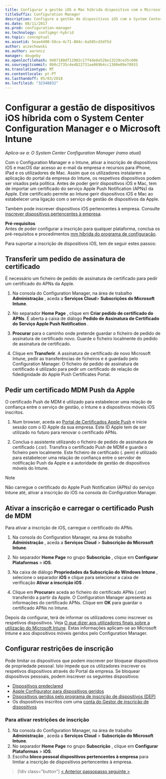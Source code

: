 ```yaml
---
title: Configurar a gestão iOS e Mac híbrida dispositivo com o Microsoft Intune
titleSuffix: Configuration Manager
description: Configure a gestão de dispositivos iOS com o System Center Configuration Manager e o Microsoft Intune.
ms.date: 08/11/2017
ms.prod: configuration-manager
ms.technology: configmgr-hybrid
ms.topic: conceptual
ms.assetid: 5eae4400-58ca-4c71-804c-6a585cd3df5d
author: aczechowski
ms.author: aaroncz
manager: dougeby
ms.openlocfilehash: 9407180df12902c17f4de8e52be13229ce35c60b
ms.sourcegitcommit: 0b0c2735c4ed822731ae069b4cc1380e89e78933
ms.translationtype: MT
ms.contentlocale: pt-PT
ms.lasthandoff: 05/03/2018
ms.locfileid: "32348832"
---
```

# <a name="set-up-ios-hybrid-device-management-with-system-center-configuration-manager-and-microsoft-intune"></a>Configurar a gestão de dispositivos iOS híbrida com o System Center Configuration Manager e o Microsoft Intune

*Aplica-se a: O System Center Configuration Manager (ramo atual)*

Com o Configuration Manager e o Intune, ativar a inscrição de dispositivos iOS e macOS dar acesso ao e-mail da empresa e recursos para iPhone, iPad e os utilizadores de Mac. Assim que os utilizadores instalarem a aplicação do portal da empresa do Intune, os respetivos dispositivos podem ser visados pela política. Antes de poder gerir dispositivos iOS e Mac, tem de importar um certificado do serviço Apple Push Notification (APNs) da Apple. Este certificado permite ao Intune gerir dispositivos iOS e Mac ao estabelecer uma ligação com o serviço de gestão de dispositivos da Apple.  

 Também pode inscrever dispositivos iOS pertencentes à empresa.  Consulte [inscrever dispositivos pertencentes à empresa](enroll-company-owned-devices.md).  

**Pré-requisitos**<br>
Antes de poder configurar a inscrição para qualquer plataforma, conclua os pré-requisitos e procedimentos [mm híbrida do programa de configuração](setup-hybrid-mdm.md).

Para suportar a inscrição de dispositivos iOS, tem de seguir estes passos:  

## <a name="download-a-certificate-signing-request"></a>Transferir um pedido de assinatura de certificado
É necessário um ficheiro de pedido de assinatura de certificado para pedir um certificado do APNs da Apple.  

1.  Na consola do Configuration Manager, na área de trabalho **Administração** , aceda a **Serviços Cloud**> **Subscrições do Microsoft Intune**.  

2.  No separador **Home Page** , clique em **Criar pedido de certificado do APNs**. É aberta a caixa de diálogo **Pedido de Assinatura de Certificado do Serviço Apple Push Notification** .  

3.  **Procurar** para o caminho onde pretende guardar o ficheiro de pedido de assinatura de certificado novo. Guarde o ficheiro localmente do pedido de assinatura de certificado.  

4.  Clique em **Transferir**. A assinatura de certificado de novo Microsoft Intune, pedir as transferências de ficheiros e é guardado pelo Configuration Manager. O ficheiro de pedido de assinatura de certificado é utilizado para pedir um certificado de relação de fidedignidade do Apple Push Certificates Portal.  

## <a name="request-an-mdm-push-certificate-from-apple"></a>Pedir um certificado MDM Push da Apple
O certificado Push de MDM é utilizado para estabelecer uma relação de confiança entre o serviço de gestão, o Intune e a dispositivos móveis iOS inscritos.  

1.  Num browser, aceda ao [Portal de Certificados Apple Push](http://go.microsoft.com/fwlink/?LinkId=269844) e inicie sessão com o ID Apple da sua empresa. Este ID Apple tem de ser utilizado no futuro para renovar o certificado APNs.  

2.  Conclua o assistente utilizando o ficheiro de pedido de assinatura de certificado (.csr). Transfira o certificado Push de MDM e guarde o ficheiro pem localmente. Este ficheiro de certificado (. pem) é utilizado para estabelecer uma relação de confiança entre o servidor de notificação Push da Apple e a autoridade de gestão de dispositivos móveis do Intune.  

> [!NOTE]  
>  Não carregue o certificado do Apple Push Notification (APNs) do serviço Intune até, ativar a inscrição do iOS na consola do Configuration Manager.  

## <a name="enable-enrollment-and-upload-the-mdm-push-certificate"></a>Ativar a inscrição e carregar o certificado Push de MDM
Para ativar a inscrição de iOS, carregue o certificado do APNs.  

1.  Na consola do Configuration Manager, na área de trabalho **Administração** , aceda a **Serviços Cloud** > **Subscrição do Microsoft Intune**.  

2.  No separador **Home Page** no grupo **Subscrição** , clique em **Configurar Plataformas** > **iOS**.  

3.  Na caixa de diálogo **Propriedades da Subscrição do Windows Intune** , selecione o separador **iOS** e clique para selecionar a caixa de verificação **Ativar a inscrição iOS** .  
4.  Clique em **Procurar**e aceda ao ficheiro do certificado APNs (.cer) transferido a partir da Apple. O Configuration Manager apresenta as informações do certificado APNs. Clique em **OK** para guardar o certificado APNs no Intune.  

Depois da configurar, terá de informar os utilizadores como inscrever os respetivos dispositivos. Veja [O que dizer aos utilizadores finais sobre a utilização do Microsoft Intune](https://docs.microsoft.com/intune/end-user-educate). Estas informações aplicam-se ao Microsoft Intune e aos dispositivos móveis geridos pelo Configuration Manager.

## <a name="configure-enrollment-restrictions"></a>Configurar restrições de inscrição

Pode limitar os dispositivos que podem inscrever por bloquear dispositivos de propriedade pessoal. Isto impede que os utilizadores inscrever os respetivos dispositivos através do Portal da empresa. Se bloquear dispositivos pessoais, podem inscrever os seguintes dispositivos:
- [Dispositivos predeclared](predeclare-devices-with-hardware-id.md)
- [Apple Configurator para dispositivos geridos](ios-hybrid-enrollment-using-apple-configurator.md)
- [Dispositivos geridos pelo programa de inscrição de dispositivos (DEP)](ios-device-enrollment-program-for-hybrid.md)
- Os dispositivos inscritos com uma [conta do Gestor de inscrição de dispositivos](enroll-devices-with-device-enrollment-manager.md)

### <a name="to-enable-enrollment-restrictions"></a>Para ativar restrições de inscrição
1.  Na consola do Configuration Manager, na área de trabalho **Administração** , aceda a **Serviços Cloud** > **Subscrição do Microsoft Intune**.
2.  No separador **Home Page** no grupo **Subscrição** , clique em **Configurar Plataformas** > **iOS**.
3.  Escolha **bloco pessoal dispositivos pertencentes à empresa** para limitar a inscrição de dispositivos pertencentes à empresa.

> [!div class="button"]
[< Anterior passo](create-service-connection-point.md)[passo seguinte >](set-up-additional-management.md)
